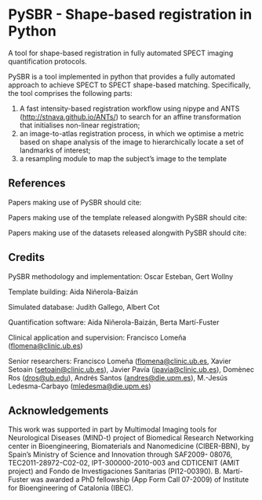 PySBR - Shape-based registration in Python 
==========================================


A tool for shape-based registration in fully automated SPECT imaging quantification protocols.


PySBR is a tool implemented in python that provides a fully automated approach to achieve
SPECT to SPECT shape-based matching. Specifically, the tool comprises the following parts: 
1. A fast intensity-based registration workflow using nipype and ANTS (http://stnava.github.io/ANTs/) to search for an 
affine transformation that initialises non-linear registration;
2. an image-to-atlas registration process, in which we optimise a metric based on shape 
analysis of the image to hierarchically locate a set of landmarks of interest;
3. a resampling module to map the subject’s image to the template



References
----------

Papers making use of PySBR should cite:


Papers making use of the template released alongwith PySBR should cite:


Papers making use of the datasets released alongwith PySBR should cite:




Credits
-------

PySBR methodology and implementation: 
Oscar Esteban, Gert Wollny

Template building:
Aida Niñerola-Baizán

Simulated database:
Judith Gallego, Albert Cot

Quantification software: 
Aida Niñerola-Baizán, Berta Martí-Fuster

Clinical application and supervision:
Francisco Lomeña (flomena@clinic.ub.es)

Senior researchers:
Francisco Lomeña (flomena@clinic.ub.es, Xavier Setoain (setoain@clinic.ub.es),
Javier Pavía (jpavia@clinic.ub.es), Domènec Ros (dros@ub.edu),
Andrés Santos (andres@die.upm.es), M.-Jesús Ledesma-Carbayo (mledesma@die.upm.es)


Acknowledgements
----------------

This work was supported in part by Multimodal Imaging tools for Neurological Diseases
(MIND-t) project of Biomedical Research Networking center in Bioengineering, Biomaterials and
Nanomedicine (CIBER-BBN), by Spain’s Ministry of Science and Innovation through SAF2009-
08076, TEC2011-28972-C02-02, IPT-300000-2010-003 and CDTICENIT (AMIT project) and Fondo de
Investigaciones Sanitarias (PI12-00390). B. Martí-Fuster was awarded a PhD fellowship (App Form Call
07-2009) of Institute for Bioengineering of Catalonia (IBEC).


